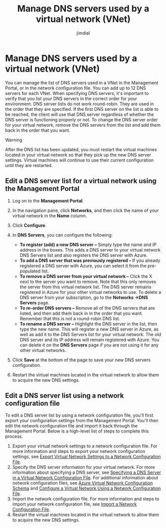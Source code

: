 ﻿---
title: Manage DNS servers used by a virtual network (VNet)
description: Learn how to add and remove DNS servers in a virtual network (vnet)
services: virtual-network
documentationcenter: na
author: jimdial
manager: carmonm
editor: tysonn

ms.assetid: b582be7d-dc78-4cfe-a766-185bd7e5dc68
ms.service: virtual-network
ms.devlang: na
ms.topic: article
ms.tgt_pltfrm: na
ms.workload: infrastructure-services
ms.date: 03/15/2016
ms.author: jdial

---
# Manage DNS servers used by a virtual network (VNet)
You can manage the list of DNS servers used in a VNet in the Management Portal, or in the network configuration file. You can add up to 12 DNS servers for each VNet. When specifying DNS servers, it's important to verify that you list your DNS servers in the correct order for your environment. DNS server lists do not work round-robin. They are used in the order that they are specified. If the first DNS server on the list is able to be reached, the client will use that DNS server regardless of whether the DNS server is functioning properly or not. To change the DNS server order for your virtual network, remove the DNS servers from the list and add them back in the order that you want.

> [!WARNING]
> After the DNS list has been updated, you must restart the virtual machines located in your virtual network so that they pick up the new DNS server settings. Virtual machines will continue to use their current configuration until they are restarted.
> 
> 

## Edit a DNS server list for a virtual network using the Management Portal
1. Log on to the **Management Portal**.
2. In the navigation pane, click **Networks**, and then click the name of your virtual network in the **Name** column.
3. Click **Configure**.
4. In **DNS Servers**, you can configure the following:
   
   * **To register (add) a new DNS server –** Simply type the name and IP address in the boxes. This adds a DNS server to your virtual network DNS Servers list and also registers the DNS server with Azure.
   * **To add a DNS server that was previously registered –** If you already registered a DNS server with Azure, you can select it from the pre-populated list.
   * **To remove a DNS server from your virtual network –** Click the X next to the server you want to remove. Note that this only removes the server from this virtual network list. The DNS server remains registered in Azure for your other virtual networks to use. To delete a DNS server from your subscription, go to the **Networks ->DNS Servers** page.
   * **To re-order DNS servers –** Remove all of the DNS servers that are listed, and then add them back in in the order that you want. Remember that this is not a round-robin DNS list.
   * **To rename a DNS server –** Highlight the DNS server in the list, then type the new name. This will register a new DNS server in Azure, as well as add it to the DNS Servers list for your virtual network. The old DNS server and its IP address will remain registered with Azure. You can delete it on the **DNS Servers** page if you are not using it for any other virtual networks.
5. Click **Save** at the bottom of the page to save your new DNS servers configuration.
6. Restart the virtual machines located in the virtual network to allow them to acquire the new DNS settings.

## Edit a DNS server list using a network configuration file
To edit a DNS server list by using a network configuration file, you'll first export your configuration settings from the Management Portal. You'll then edit the network configuration file and import it back through the Management Portal. Below is a high-level list of steps to complete this process.

1. Export your virtual network settings to a network configuration file. For more information and steps to export your network configuration settings, see [Export Virtual Network Settings to a Network Configuration File](virtual-networks-using-network-configuration-file.md).
2. Specify the DNS server information for your virtual network. For more information about specifying a DNS server, see [Specifying a DNS Server in a Virtual Network Configuration File](virtual-networks-specifying-a-dns-settings-in-a-virtual-network-configuration-file.md). For additional information about network configuration files, see [Azure Virtual Network Configuration Schema](https://msdn.microsoft.com/library/azure/jj157100.aspx) and [Configure a Virtual Network Using a Network Configuration File](virtual-networks-using-network-configuration-file.md).
3. Import the network configuration file. For more information and steps to import your network configuration file, see [Import a Network Configuration File](virtual-networks-using-network-configuration-file.md).
4. Restart the virtual machines located in the virtual network to allow them to acquire the new DNS settings.

